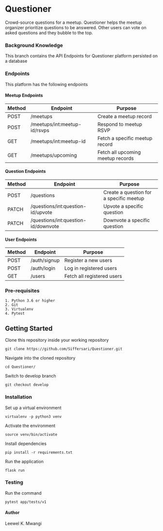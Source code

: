 # Questioner

Crowd-source questions for a meetup. Questioner helps the meetup organizer prioritize
questions to be answered. Other users can vote on asked questions and they bubble to the top.


### Background Knowledge


This branch contains the API Endpoints for Questioner platform persisted on a database

### Endpoints

This platform has the following endpoints

#### Meetup Endpoints

Method | Endpoint | Purpose
--- | --- | ---
POST | /meetups | Create a meetup record
POST | /meetups/int:meetup-id/rsvps | Respond to meetup RSVP
GET | /meetups/int:meetup-id | Fetch a specific meetup record
GET | /meetups/upcoming | Fetch all upcoming meetup records

#### Question Endpoints

Method | Endpoint | Purpose
--- | --- | ---
POST | /questions | Create a question for a specific meetup
PATCH | /questions/int:question-id/upvote | Upvote a specific question
PATCH | /questions/int:question-id/downvote | Downvote a specific question

#### User Endpoints

Method | Endpoint | Purpose
--- | --- | ---
POST | /auth/signup | Register a new users
POST | /auth/login | Log in  registered users
GET | /users | Fetch all registered users

### Pre-requisites
```
1. Python 3.6 or higher
2. Git
3. Virtualenv
4. Pytest

```
## Getting Started

Clone this repository inside your working repository
```
git clone https://github.com/Siffersari/Questioner.git

```
Navigate into the cloned repository
```
cd Questioner/
```
Switch to develop branch
```
git checkout develop
```


### Installation
Set up a virtual environment

```
virtualenv -p python3 venv
```

Activate the environment

```
source venv/bin/activate
```
Install dependencies
```
pip install -r requirements.txt
```

Run the application
```
flask run
```

### Testing
Run the command
```
pytest app/tests/v1

```


#### Author 
Leewel K. Mwangi